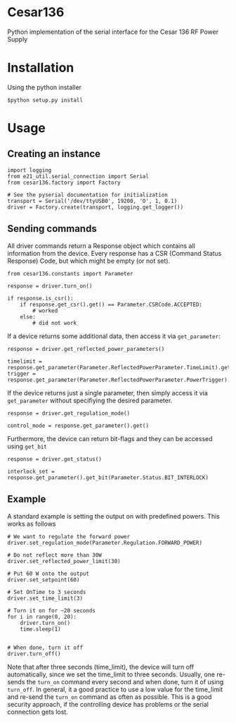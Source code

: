 # Cesar136
Python implementation of the serial interface for the Cesar 136 RF Power Supply


# Installation
Using the python installer

    $python setup.py install
   
# Usage
## Creating an instance
    import logging
    from e21_util.serial_connection import Serial
    from cesar136.factory import Factory
    
    # See the pyserial documentation for initialization
    transport = Serial('/dev/ttyUSB0', 19200, 'O', 1, 0.1)
    driver = Factory.create(transport, logging.get_logger())
    
## Sending commands
All driver commands return a Response object which contains all information from the device. 
Every response has a CSR (Command Status Response) Code, but which might be empty (or not set).   
    
    from cesar136.constants import Parameter
    
    response = driver.turn_on()
    
    if response.is_csr():
        if response.get_csr().get() == Parameter.CSRCode.ACCEPTED:
            # worked
        else:
            # did not work
    
If a device returns some additional data, then access it via `get_parameter`:

    response = driver.get_reflected_power_parameters()
    
    timelimit = response.get_parameter(Parameter.ReflectedPowerParameter.TimeLimit).get()
    trigger = response.get_parameter(Parameter.ReflectedPowerParameter.PowerTrigger).get()
    
If the device returns just a single parameter, then simply access it via `get_parameter` without specifiying the desired parameter.
    
    response = driver.get_regulation_mode()
    
    control_mode = response.get_parameter().get()
        
Furthermore, the device can return bit-flags and they can be accessed using `get_bit`

    response = driver.get_status()
    
    interlock_set = response.get_parameter().get_bit(Parameter.Status.BIT_INTERLOCK)
    
## Example
A standard example is setting the output on with predefined powers. This works as follows

    # We want to regulate the forward power
    driver.set_regulation_mode(Parameter.Regulation.FORWARD_POWER)
    
    # Do not reflect more than 30W
    driver.set_reflected_power_limit(30)
    
    # Put 60 W onto the output
    driver.set_setpoint(60)
    
    # Set OnTime to 3 seconds
    driver.set_time_limit(3)
    
    # Turn it on for ~20 seconds
    for i in range(0, 20):
        driver.turn_on()
        time.sleep(1)
    
    
    # When done, turn it off
    driver.turn_off()
    
Note that after three seconds (time_limit), the device will turn off automatically, since we set the time_limit to three seconds.
Usually, one re-sends the `turn_on` command every second and when done, turn it of using `turn_off`.
In general, it a good practice to use a low value for the time_limit and re-send the `turn_on` command as often as possible. 
This is a good security approach, if the controlling device has problems or the serial connection gets lost.  

     
      
